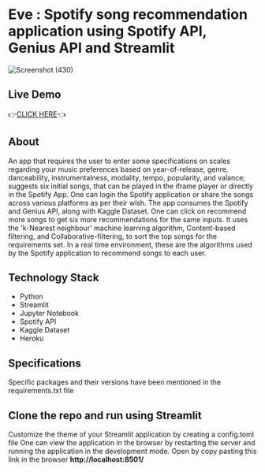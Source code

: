 # Eve : Spotify song recommendation application using Spotify API, Genius API and Streamlit
![Screenshot (430)](https://user-images.githubusercontent.com/95530591/170839553-802ee7b2-7fae-4f18-96f6-fe4fef714151.png)
## Live Demo
👉[CLICK HERE](https://e-ve.herokuapp.com/)👈
## About
An app that requires the user to enter some specifications on scales regarding your music preferences based on year-of-release, genre, danceability, instrumentalness, modality, tempo, popularity, and valance; suggests six initial songs, that can be played in the iframe player or directly in the Spotify App. One can login the Spotify application or share the songs across various platforms as per their wish. The app consumes the Spotify and Genius API, along with Kaggle Dataset. One can click on recommend more songs to get six more recommendations for the same inputs. It uses the 'k-Nearest neighbour' machine learning algorithm, Content-based filtering, and Collaborative-filtering, to sort the top songs for the requirements set. In a real time environment, these are the algorithms used by the Spotify application to recommend songs to each user.
## Technology Stack
- Python
- Streamlit
- Jupyter Notebook
- Spotify API
- Kaggle Dataset
- Heroku
## Specifications
Specific packages and their versions have been mentioned in the requirements.txt file
## Clone the repo and run using Streamlit
Customize the theme of your Streamlit application by creating a config.toml file
One can view the application in the browser by restarting the server and running the application in the development mode. Open by copy pasting this link in the browser **http://localhost:8501/**
